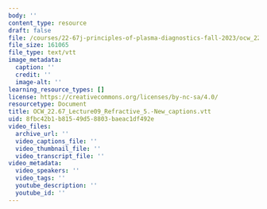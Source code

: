```yaml
---
body: ''
content_type: resource
draft: false
file: /courses/22-67j-principles-of-plasma-diagnostics-fall-2023/ocw_2267_lecture09_refractive_5-new_captions.vtt
file_size: 161065
file_type: text/vtt
image_metadata:
  caption: ''
  credit: ''
  image-alt: ''
learning_resource_types: []
license: https://creativecommons.org/licenses/by-nc-sa/4.0/
resourcetype: Document
title: OCW_22.67_Lecture09_Refractive_5.-New_captions.vtt
uid: 8fbc42b1-b815-49d5-8803-baeac1df492e
video_files:
  archive_url: ''
  video_captions_file: ''
  video_thumbnail_file: ''
  video_transcript_file: ''
video_metadata:
  video_speakers: ''
  video_tags: ''
  youtube_description: ''
  youtube_id: ''
---
```

